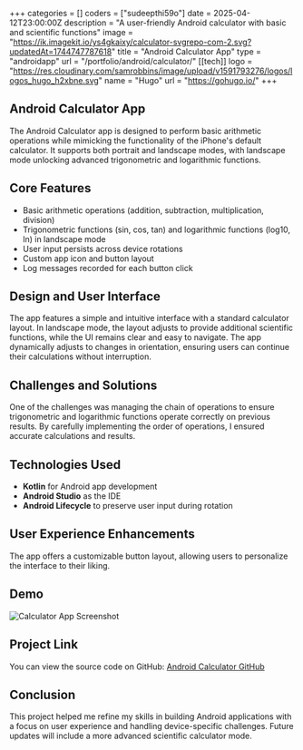 +++
categories = []
coders = ["sudeepthi59o"]
date = 2025-04-12T23:00:00Z
description = "A user-friendly Android calculator with basic and scientific functions"
image = "https://ik.imagekit.io/ys4gkaixy/calculator-svgrepo-com-2.svg?updatedAt=1744747787618"
title = "Android Calculator App"
type = "androidapp"
url = "/portfolio/android/calculator/"
[[tech]]
logo = "https://res.cloudinary.com/samrobbins/image/upload/v1591793276/logos/logos_hugo_h2xbne.svg"
name = "Hugo"
url = "https://gohugo.io/"
+++

## Android Calculator App

The Android Calculator app is designed to perform basic arithmetic operations while mimicking the functionality of the iPhone's default calculator. It supports both portrait and landscape modes, with landscape mode unlocking advanced trigonometric and logarithmic functions.

## Core Features

- Basic arithmetic operations (addition, subtraction, multiplication, division)
- Trigonometric functions (sin, cos, tan) and logarithmic functions (log10, ln) in landscape mode
- User input persists across device rotations
- Custom app icon and button layout
- Log messages recorded for each button click

## Design and User Interface

The app features a simple and intuitive interface with a standard calculator layout. In landscape mode, the layout adjusts to provide additional scientific functions, while the UI remains clear and easy to navigate. The app dynamically adjusts to changes in orientation, ensuring users can continue their calculations without interruption.

## Challenges and Solutions

One of the challenges was managing the chain of operations to ensure trigonometric and logarithmic functions operate correctly on previous results. By carefully implementing the order of operations, I ensured accurate calculations and results.

## Technologies Used

- **Kotlin** for Android app development
- **Android Studio** as the IDE
- **Android Lifecycle** to preserve user input during rotation

## User Experience Enhancements

The app offers a customizable button layout, allowing users to personalize the interface to their liking.

## Demo

![Calculator App Screenshot](path/to/screenshot.png)

## Project Link

You can view the source code on GitHub: [Android Calculator GitHub](https://github.com/yourusername/your-repo)

## Conclusion

This project helped me refine my skills in building Android applications with a focus on user experience and handling device-specific challenges. Future updates will include a more advanced scientific calculator mode.